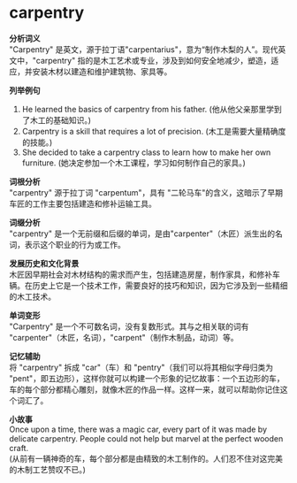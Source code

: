 # carpentry

**分析词义**  
"Carpentry" 是英文，源于拉丁语"carpentarius"，意为“制作木梨的人”。现代英文中，"carpentry" 指的是木工艺术或专业，涉及到如何安全地减少，塑造，适应，并安装木材以建造和维护建筑物、家具等。

  

**列举例句**

  

1.  He learned the basics of carpentry from his father. (他从他父亲那里学到了木工的基础知识。)
2.  Carpentry is a skill that requires a lot of precision. (木工是需要大量精确度的技能。)
3.  She decided to take a carpentry class to learn how to make her own furniture. (她决定参加一个木工课程，学习如何制作自己的家具。)

  

**词根分析**  
"carpentry" 源于拉丁词 "carpentum"，具有 "二轮马车"的含义，这暗示了早期车匠的工作主要包括建造和修补运输工具。

  

**词缀分析**  
"carpentry" 是一个无前缀和后缀的单词，是由"carpenter"（木匠）派生出的名词，表示这个职业的行为或工作。

  

**发展历史和文化背景**  
木匠因早期社会对木材结构的需求而产生，包括建造房屋，制作家具，和修补车辆。在历史上它是一个技术工作，需要良好的技巧和知识，因为它涉及到一些精细的木工技术。

  

**单词变形**  
"Carpentry" 是一个不可数名词，没有复数形式。其与之相关联的词有 "carpenter"（木匠，名词），"carpent"（制作木制品，动词）等。

  

**记忆辅助**  
将 "carpentry" 拆成 "car"（车）和 "pentry"（我们可以将其相似字母归类为 "pent"，即五边形），这样你就可以构建一个形象的记忆故事：一个五边形的车，车的每个部分都精心雕刻，就像木匠的作品一样。这样一来，就可以帮助你记住这个词汇了。

  

**小故事**  
Once upon a time, there was a magic car, every part of it was made by delicate carpentry. People could not help but marvel at the perfect wooden craft.  
(从前有一辆神奇的车，每个部分都是由精致的木工制作的。人们忍不住对这完美的木制工艺赞叹不已。)
